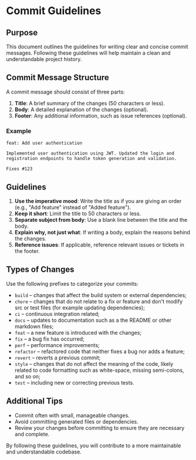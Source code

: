 # Commit Guidelines

## Purpose
This document outlines the guidelines for writing clear and concise commit messages. Following these guidelines will help maintain a clean and understandable project history.

## Commit Message Structure
A commit message should consist of three parts:
1. **Title**: A brief summary of the changes (50 characters or less).
2. **Body**: A detailed explanation of the changes (optional).
3. **Footer**: Any additional information, such as issue references (optional).

### Example
```
feat: Add user authentication

Implemented user authentication using JWT. Updated the login and registration endpoints to handle token generation and validation.

Fixes #123
```

## Guidelines
1. **Use the imperative mood**: Write the title as if you are giving an order (e.g., "Add feature" instead of "Added feature").
2. **Keep it short**: Limit the title to 50 characters or less.
3. **Separate subject from body**: Use a blank line between the title and the body.
4. **Explain why, not just what**: If writing a body, explain the reasons behind the changes.
5. **Reference issues**: If applicable, reference relevant issues or tickets in the footer.

## Types of Changes
Use the following prefixes to categorize your commits:
- `build` – changes that affect the build system or external dependencies;
- `chore` – changes that do not relate to a fix or feature and don't modify src or test files (for example updating dependencies);
- `ci` – continuous integration related;
- `docs` – updates to documentation such as a the README or other markdown files;
- `feat` – a new feature is introduced with the changes;
- `fix` – a bug fix has occurred;
- `perf` – performance improvements;
- `refactor` – refactored code that neither fixes a bug nor adds a feature;
- `revert` – reverts a previous commit;
- `style` – changes that do not affect the meaning of the code, likely related to code formatting such as white-space, missing semi-colons, and so on;
- `test` – including new or correcting previous tests.

## Additional Tips
- Commit often with small, manageable changes.
- Avoid committing generated files or dependencies.
- Review your changes before committing to ensure they are necessary and complete.

By following these guidelines, you will contribute to a more maintainable and understandable codebase.
